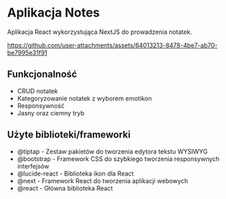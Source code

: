 # Aplikacja Notes

Aplikacja React wykorzystująca NextJS do prowadzenia notatek.



https://github.com/user-attachments/assets/64013213-8478-4be7-ab70-be7995e31f91



## Funkcjonalność

* CRUD notatek
* Kategoryzowanie notatek z wyborem emotikon
* Responsywność
* Jasny oraz ciemny tryb

## Użyte biblioteki/frameworki

* @tiptap - Zestaw pakietów do tworzenia edytora tekstu WYSIWYG
* @bootstrap - Framework CSS do szybkiego tworzenia responsywnych interfejsów
* @lucide-react - Biblioteka ikon dla React
* @next - Framework React do tworzenia aplikacji webowych
* @react - Główna biblioteka React
